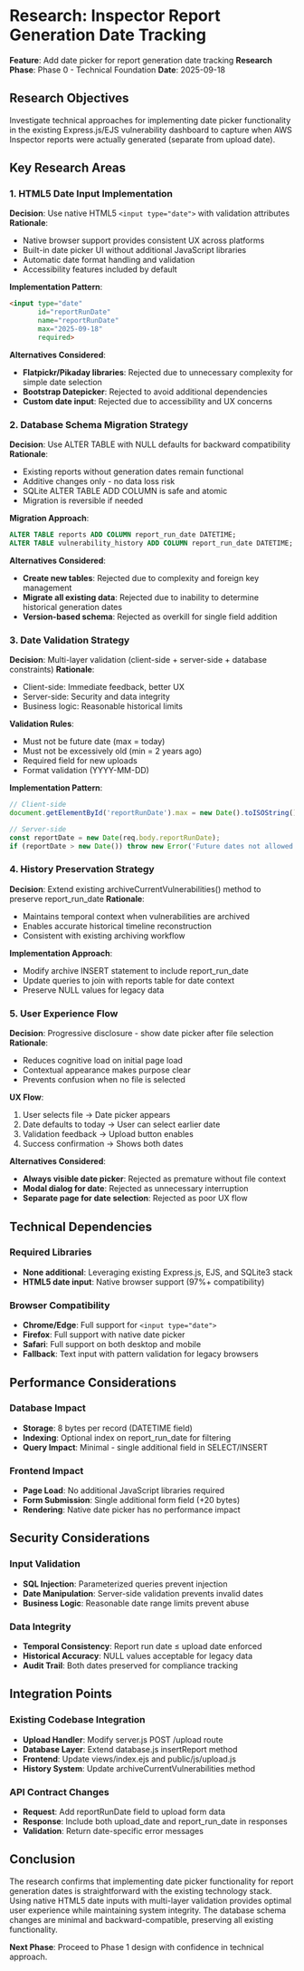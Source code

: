 # Research: Inspector Report Generation Date Tracking

**Feature**: Add date picker for report generation date tracking
**Research Phase**: Phase 0 - Technical Foundation
**Date**: 2025-09-18

## Research Objectives

Investigate technical approaches for implementing date picker functionality in the existing Express.js/EJS vulnerability dashboard to capture when AWS Inspector reports were actually generated (separate from upload date).

## Key Research Areas

### 1. HTML5 Date Input Implementation

**Decision**: Use native HTML5 `<input type="date">` with validation attributes
**Rationale**:
- Native browser support provides consistent UX across platforms
- Built-in date picker UI without additional JavaScript libraries
- Automatic date format handling and validation
- Accessibility features included by default

**Implementation Pattern**:
```html
<input type="date"
       id="reportRunDate"
       name="reportRunDate"
       max="2025-09-18"
       required>
```

**Alternatives Considered**:
- **Flatpickr/Pikaday libraries**: Rejected due to unnecessary complexity for simple date selection
- **Bootstrap Datepicker**: Rejected to avoid additional dependencies
- **Custom date input**: Rejected due to accessibility and UX concerns

### 2. Database Schema Migration Strategy

**Decision**: Use ALTER TABLE with NULL defaults for backward compatibility
**Rationale**:
- Existing reports without generation dates remain functional
- Additive changes only - no data loss risk
- SQLite ALTER TABLE ADD COLUMN is safe and atomic
- Migration is reversible if needed

**Migration Approach**:
```sql
ALTER TABLE reports ADD COLUMN report_run_date DATETIME;
ALTER TABLE vulnerability_history ADD COLUMN report_run_date DATETIME;
```

**Alternatives Considered**:
- **Create new tables**: Rejected due to complexity and foreign key management
- **Migrate all existing data**: Rejected due to inability to determine historical generation dates
- **Version-based schema**: Rejected as overkill for single field addition

### 3. Date Validation Strategy

**Decision**: Multi-layer validation (client-side + server-side + database constraints)
**Rationale**:
- Client-side: Immediate feedback, better UX
- Server-side: Security and data integrity
- Business logic: Reasonable historical limits

**Validation Rules**:
- Must not be future date (max = today)
- Must not be excessively old (min = 2 years ago)
- Required field for new uploads
- Format validation (YYYY-MM-DD)

**Implementation Pattern**:
```javascript
// Client-side
document.getElementById('reportRunDate').max = new Date().toISOString().split('T')[0];

// Server-side
const reportDate = new Date(req.body.reportRunDate);
if (reportDate > new Date()) throw new Error('Future dates not allowed');
```

### 4. History Preservation Strategy

**Decision**: Extend existing archiveCurrentVulnerabilities() method to preserve report_run_date
**Rationale**:
- Maintains temporal context when vulnerabilities are archived
- Enables accurate historical timeline reconstruction
- Consistent with existing archiving workflow

**Implementation Approach**:
- Modify archive INSERT statement to include report_run_date
- Update queries to join with reports table for date context
- Preserve NULL values for legacy data

### 5. User Experience Flow

**Decision**: Progressive disclosure - show date picker after file selection
**Rationale**:
- Reduces cognitive load on initial page load
- Contextual appearance makes purpose clear
- Prevents confusion when no file is selected

**UX Flow**:
1. User selects file → Date picker appears
2. Date defaults to today → User can select earlier date
3. Validation feedback → Upload button enables
4. Success confirmation → Shows both dates

**Alternatives Considered**:
- **Always visible date picker**: Rejected as premature without file context
- **Modal dialog for date**: Rejected as unnecessary interruption
- **Separate page for date selection**: Rejected as poor UX flow

## Technical Dependencies

### Required Libraries
- **None additional**: Leveraging existing Express.js, EJS, and SQLite3 stack
- **HTML5 date input**: Native browser support (97%+ compatibility)

### Browser Compatibility
- **Chrome/Edge**: Full support for `<input type="date">`
- **Firefox**: Full support with native date picker
- **Safari**: Full support on both desktop and mobile
- **Fallback**: Text input with pattern validation for legacy browsers

## Performance Considerations

### Database Impact
- **Storage**: 8 bytes per record (DATETIME field)
- **Indexing**: Optional index on report_run_date for filtering
- **Query Impact**: Minimal - single additional field in SELECT/INSERT

### Frontend Impact
- **Page Load**: No additional JavaScript libraries required
- **Form Submission**: Single additional form field (+20 bytes)
- **Rendering**: Native date picker has no performance impact

## Security Considerations

### Input Validation
- **SQL Injection**: Parameterized queries prevent injection
- **Date Manipulation**: Server-side validation prevents invalid dates
- **Business Logic**: Reasonable date range limits prevent abuse

### Data Integrity
- **Temporal Consistency**: Report run date ≤ upload date enforced
- **Historical Accuracy**: NULL values acceptable for legacy data
- **Audit Trail**: Both dates preserved for compliance tracking

## Integration Points

### Existing Codebase Integration
- **Upload Handler**: Modify server.js POST /upload route
- **Database Layer**: Extend database.js insertReport method
- **Frontend**: Update views/index.ejs and public/js/upload.js
- **History System**: Update archiveCurrentVulnerabilities method

### API Contract Changes
- **Request**: Add reportRunDate field to upload form data
- **Response**: Include both upload_date and report_run_date in responses
- **Validation**: Return date-specific error messages

## Conclusion

The research confirms that implementing date picker functionality for report generation dates is straightforward with the existing technology stack. Using native HTML5 date inputs with multi-layer validation provides optimal user experience while maintaining system integrity. The database schema changes are minimal and backward-compatible, preserving all existing functionality.

**Next Phase**: Proceed to Phase 1 design with confidence in technical approach.